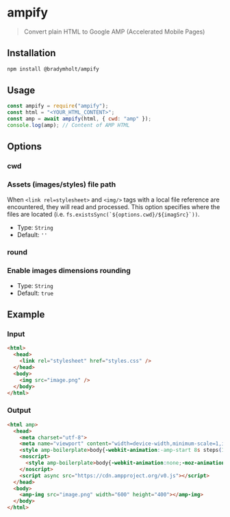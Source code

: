 # ampify

> Convert plain HTML to Google AMP (Accelerated Mobile Pages)

## Installation

```sh
npm install @bradymholt/ampify
```

## Usage

```js
const ampify = require("ampify");
const html = "<YOUR_HTML_CONTENT>";
const amp = await ampify(html, { cwd: "amp" });
console.log(amp); // Content of AMP HTML
```

## Options

### cwd

### Assets (images/styles) file path

When `<link rel=stylesheet>` and `<img/>` tags with a local file reference are encountered, they will read and processed. This option specifies where the files are located (i.e. `` fs.existsSync(`${options.cwd}/${imagSrc}`)) ``.

- Type: `String`
- Default: `''`

### round

### Enable images dimensions rounding

- Type: `String`
- Default: `true`

## Example

### Input

```html
<html>
  <head>
    <link rel="stylesheet" href="styles.css" />
  </head>
  <body>
    <img src="image.png" />
  </body>
</html>
```

### Output

```html
<html amp>
  <head>
    <meta charset="utf-8">
    <meta name="viewport" content="width=device-width,minimum-scale=1,initial-scale=1">
    <style amp-boilerplate>body{-webkit-animation:-amp-start 8s steps(1,end) 0s 1 normal both;-moz-animation:-amp-start 8s steps(1,end) 0s 1 normal both;-ms-animation:-amp-start 8s steps(1,end) 0s 1 normal both animation:-amp-start 8s steps(1,end) 0s 1 normal both}@-webkit-keyframes -amp-start{from{visibility:hidden}to{visibility:visible}}@-moz-keyframes -amp-start{from{visibility:hidden}to{visibility:visible}}@-ms-keyframes -amp-start{from{visibility:hidden}to{visibility:visible}}@-o-keyframes -amp-start{from{visibility:hidden}to{visibility:visible}}@keyframes -amp-start{from{visibility:hidden}to{visibility:visible}}</style>
    <noscript>
      <style amp-boilerplate>body{-webkit-animation:none;-moz-animation:none;-ms-animation:none;animation:none}</style>
    </noscript>
    <script async src="https://cdn.ampproject.org/v0.js"></script>
  </head>
  <body>
    <amp-img src="image.png" width="600" height="400"></amp-img>
  </body>
</html>
```
